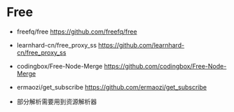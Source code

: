 # Free
* freefq/free  https://github.com/freefq/free
* learnhard-cn/free_proxy_ss  https://github.com/learnhard-cn/free_proxy_ss
* codingbox/Free-Node-Merge  https://github.com/codingbox/Free-Node-Merge
* ermaozi/get_subscribe  https://github.com/ermaozi/get_subscribe

* 部分解析需要用到资源解析器
